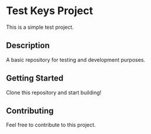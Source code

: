# Test Keys Project

This is a simple test project.

## Description

A basic repository for testing and development purposes.

## Getting Started

Clone this repository and start building!

## Contributing

Feel free to contribute to this project. 